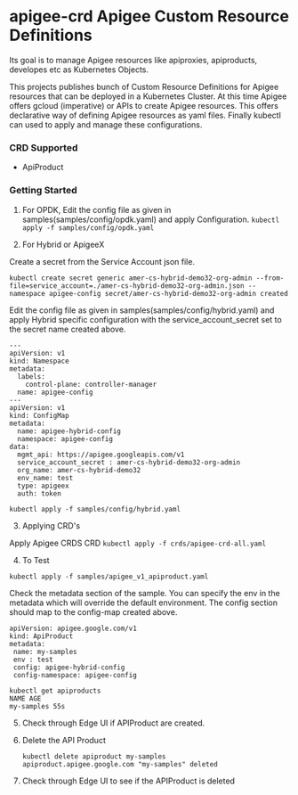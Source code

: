 # apigee-crd Apigee Custom Resource Definitions

Its goal is to manage Apigee  resources like apiproxies, apiproducts, developes etc as Kubernetes Objects.

This projects publishes bunch of Custom Resource Definitions for Apigee resources that can be deployed in a Kubernetes Cluster. At this time Apigee offers gcloud (imperative) or APIs to create Apigee resources. This offers declarative way of defining Apigee resources as yaml files. Finally kubectl can used to apply and manage these configurations.


### CRD Supported

- ApiProduct

### Getting Started

 1. For OPDK, Edit the config file as given in samples(samples/config/opdk.yaml) and apply Configuration.
 ```kubectl apply -f samples/config/opdk.yaml```


 2. For Hybrid or ApigeeX

 Create a secret from the Service Account json file.
  ```
 kubectl create secret generic amer-cs-hybrid-demo32-org-admin --from-file=service_account=./amer-cs-hybrid-demo32-org-admin.json --namespace apigee-config secret/amer-cs-hybrid-demo32-org-admin created
 ```
 
 Edit the config file as given in samples(samples/config/hybrid.yaml) and apply Hybrid specific configuration with the service_account_secret set to the secret name created above.

```
---
apiVersion: v1
kind: Namespace
metadata:
  labels:
    control-plane: controller-manager
  name: apigee-config
---
apiVersion: v1
kind: ConfigMap
metadata:
  name: apigee-hybrid-config
  namespace: apigee-config
data:
  mgmt_api: https://apigee.googleapis.com/v1
  service_account_secret : amer-cs-hybrid-demo32-org-admin
  org_name: amer-cs-hybrid-demo32
  env_name: test
  type: apigeex
  auth: token

```

```kubectl apply -f samples/config/hybrid.yaml```

 3.  Applying CRD's

  Apply Apigee CRDS CRD 
 ```kubectl apply -f crds/apigee-crd-all.yaml```


4. To Test

 ```kubectl apply -f samples/apigee_v1_apiproduct.yaml```


Check the metadata section of the sample. You can specify the env in the metadata which will override the default environment.  The config section should map to the config-map created above.

 ```
apiVersion: apigee.google.com/v1
kind: ApiProduct
metadata:
  name: my-samples
  env : test
  config: apigee-hybrid-config
  config-namespace: apigee-config
 ```


```
kubectl get apiproducts
NAME AGE
my-samples 55s
```


5. Check through Edge UI if APIProduct are created.
6. Delete the API Product 

	```
	kubectl delete apiproduct my-samples
	apiproduct.apigee.google.com "my-samples" deleted
	```
7. Check through Edge UI to see if the APIProduct is deleted
